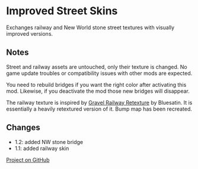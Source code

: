 # Improved Street Skins

Exchanges railway and New World stone street textures with visually improved versions.

## Notes

Street and railway assets are untouched, only their texture is changed.
No game update troubles or compatibility issues with other mods are expected.

You need to rebuild bridges if you want the right color after activating this mod.
Likewise, if you deactivate the mod those new bridges will disappear.

The railway texture is inspired by [Gravel Railway Retexture](https://www.nexusmods.com/anno1800/mods/391) by Bluesatin.
It is essentially a heavily retextured version of it. Bump map has been recreated.

## Changes

- 1.2: added NW stone bridge
- 1.1: added railway skin

[Project on GitHub](https://github.com/jakobharder/anno-1800-jakobs-mods)
